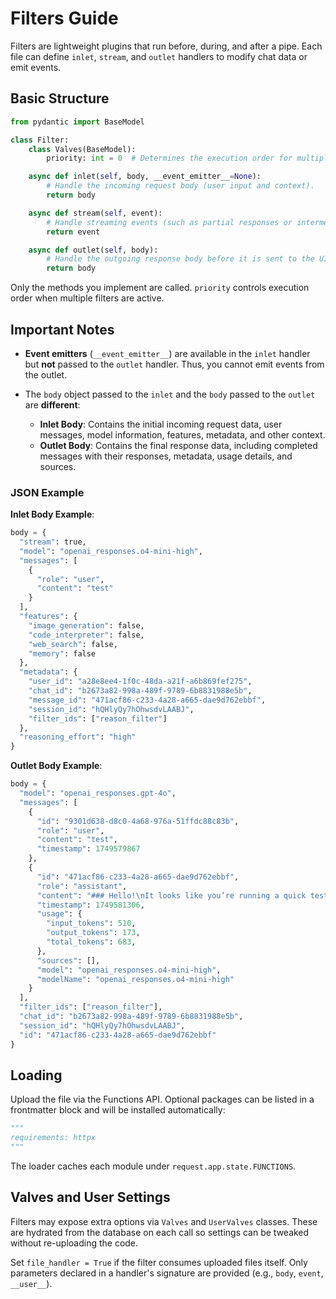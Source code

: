 # Filters Guide

Filters are lightweight plugins that run before, during, and after a pipe. Each file can define `inlet`, `stream`, and `outlet` handlers to modify chat data or emit events.

## Basic Structure

```python
from pydantic import BaseModel

class Filter:
    class Valves(BaseModel):
        priority: int = 0  # Determines the execution order for multiple filters.

    async def inlet(self, body, __event_emitter__=None):
        # Handle the incoming request body (user input and context).
        return body

    async def stream(self, event):
        # Handle streaming events (such as partial responses or intermediate actions).
        return event

    async def outlet(self, body):
        # Handle the outgoing response body before it is sent to the UI.
        return body
```

Only the methods you implement are called. `priority` controls execution order when multiple filters are active.

## Important Notes

* **Event emitters** (`__event_emitter__`) are available in the `inlet` handler but **not** passed to the `outlet` handler. Thus, you cannot emit events from the outlet.
* The `body` object passed to the `inlet` and the `body` passed to the `outlet` are **different**:

  * **Inlet Body**: Contains the initial incoming request data, user messages, model information, features, metadata, and other context.
  * **Outlet Body**: Contains the final response data, including completed messages with their responses, metadata, usage details, and sources.

### JSON Example

**Inlet Body Example**:

```python
body = {
  "stream": true,
  "model": "openai_responses.o4-mini-high",
  "messages": [
    {
      "role": "user",
      "content": "test"
    }
  ],
  "features": {
    "image_generation": false,
    "code_interpreter": false,
    "web_search": false,
    "memory": false
  },
  "metadata": {
    "user_id": "a28e8ee4-1f0c-48da-a21f-a6b869fef275",
    "chat_id": "b2673a82-998a-489f-9789-6b8831988e5b",
    "message_id": "471acf86-c233-4a28-a665-dae9d762ebbf",
    "session_id": "hQHlyQy7hOhwsdvLAABJ",
    "filter_ids": ["reason_filter"]
  },
  "reasoning_effort": "high"
}
```

**Outlet Body Example**:

```python
body = {
  "model": "openai_responses.gpt-4o",
  "messages": [
    {
      "id": "9301d638-d8c0-4a68-976a-51ffdc88c83b",
      "role": "user",
      "content": "test",
      "timestamp": 1749579867
    },
    {
      "id": "471acf86-c233-4a28-a665-dae9d762ebbf",
      "role": "assistant",
      "content": "### Hello!\nIt looks like you’re running a quick test.",
      "timestamp": 1749581306,
      "usage": {
        "input_tokens": 510,
        "output_tokens": 173,
        "total_tokens": 683,
      },
      "sources": [],
      "model": "openai_responses.o4-mini-high",
      "modelName": "openai_responses.o4-mini-high"
    }
  ],
  "filter_ids": ["reason_filter"],
  "chat_id": "b2673a82-998a-489f-9789-6b8831988e5b",
  "session_id": "hQHlyQy7hOhwsdvLAABJ",
  "id": "471acf86-c233-4a28-a665-dae9d762ebbf"
}
```

## Loading

Upload the file via the Functions API. Optional packages can be listed in a frontmatter block and will be installed automatically:

```python
"""
requirements: httpx
"""
```

The loader caches each module under `request.app.state.FUNCTIONS`.

## Valves and User Settings

Filters may expose extra options via `Valves` and `UserValves` classes. These are hydrated from the database on each call so settings can be tweaked without re-uploading the code.

Set `file_handler = True` if the filter consumes uploaded files itself. Only parameters declared in a handler's signature are provided (e.g., `body`, `event`, `__user__`).

